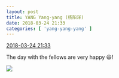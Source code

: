 ```yaml
---
layout: post
title: YANG Yang-yang (杨阳洋)
date: 2018-03-24 21:33
categories: [ 'yang-yang-yang' ]
---
```


<div class="weibo-info">
  <a href="https://weibo.com/6505664746/G8TLYkqML">2018-03-24 21:33</a>
</div>

The day with the fellows are very happy :smiley:!

<!-- more -->

<a href="http://wx1.sinaimg.cn/mw690/0076h6Aygy1fpo8d7mwmxj30v90fgtcg.jpg">
  <img class="weibo-pic-preview-h" src="http://wx1.sinaimg.cn/orj360/0076h6Aygy1fpo8d7mwmxj30v90fgtcg.jpg" />
</a>
